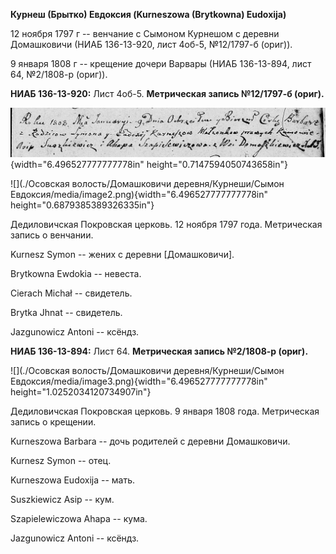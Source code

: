 **Курнеш (Брытко) Евдоксия (Kurneszowa (Brytkowna) Eudoxija)**

12 ноября 1797 г -- венчание с Сымоном Курнешом с деревни Домашковичи
(НИАБ 136-13-920, лист 4об-5, №12/1797-б (ориг)).

9 января 1808 г -- крещение дочери Варвары (НИАБ 136-13-894, лист 64,
№2/1808-р (ориг)).

**НИАБ 136-13-920:** Лист 4об-5. **Метрическая запись №12/1797-б
(ориг).**

![](./media/174c6b9553086939c16924ae2a77bbbc7e39f4be.png){width="6.496527777777778in"
height="0.7147594050743658in"}

![](./Осовская волость/Домашковичи деревня/Курнеши/Сымон Евдоксия/media/image2.png){width="6.496527777777778in"
height="0.6879385389326335in"}

Дедиловичская Покровская церковь. 12 ноября 1797 года. Метрическая
запись о венчании.

Kurnesz Symon -- жених с деревни \[Домашковичи\].

Brytkowna Ewdokia -- невеста.

Cierach Michał -- свидетель.

Brytka Jhnat -- свидетель.

Jazgunowicz Antoni -- ксёндз.

**НИАБ 136-13-894:** Лист 64. **Метрическая запись №2/1808-р (ориг).**

![](./Осовская волость/Домашковичи деревня/Курнеши/Сымон Евдоксия/media/image3.png){width="6.496527777777778in"
height="1.0252034120734907in"}

Дедиловичская Покровская церковь. 9 января 1808 года. Метрическая запись
о крещении.

Kurneszowa Barbara -- дочь родителей с деревни Домашковичи.

Kurnesz Symon -- отец.

Kurneszowa Eudoxija -- мать.

Suszkiewicz Asip -- кум.

Szapielewiczowa Ahapa -- кума.

Jazgunowicz Antoni -- ксёндз.
